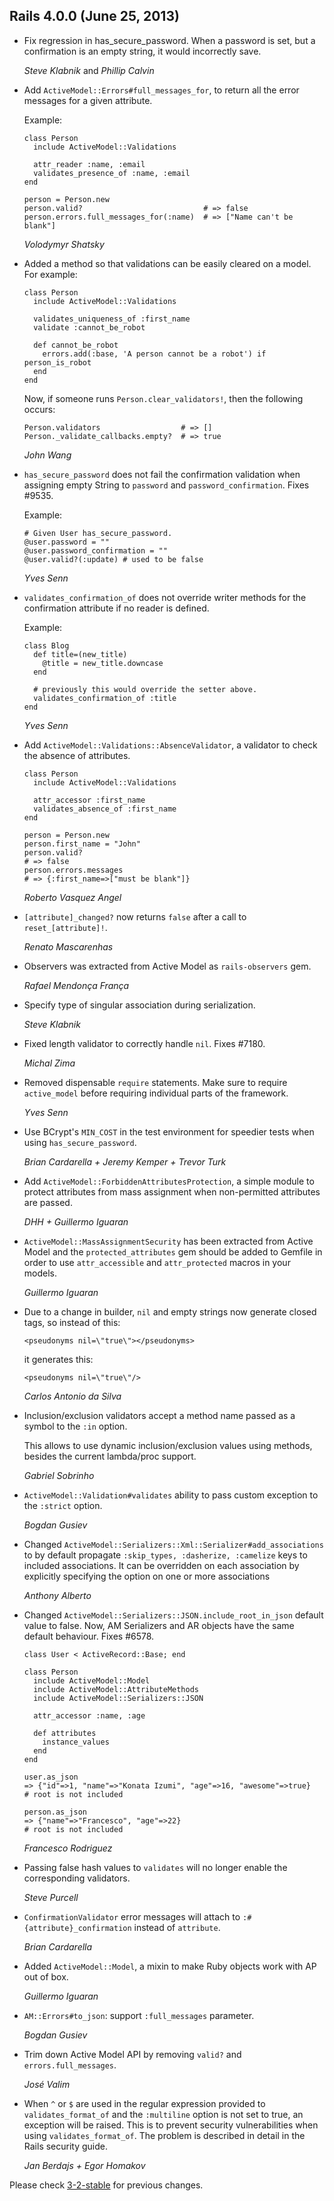 ## Rails 4.0.0 (June 25, 2013) ##

*   Fix regression in has_secure_password. When a password is set, but a
    confirmation is an empty string, it would incorrectly save.

    *Steve Klabnik* and *Phillip Calvin*

*   Add `ActiveModel::Errors#full_messages_for`, to return all the error messages
    for a given attribute.

    Example:

        class Person
          include ActiveModel::Validations

          attr_reader :name, :email
          validates_presence_of :name, :email
        end

        person = Person.new
        person.valid?                           # => false
        person.errors.full_messages_for(:name)  # => ["Name can't be blank"]

    *Volodymyr Shatsky*

*   Added a method so that validations can be easily cleared on a model.
    For example:

        class Person
          include ActiveModel::Validations

          validates_uniqueness_of :first_name
          validate :cannot_be_robot

          def cannot_be_robot
            errors.add(:base, 'A person cannot be a robot') if person_is_robot
          end
        end

    Now, if someone runs `Person.clear_validators!`, then the following occurs:

        Person.validators                  # => []
        Person._validate_callbacks.empty?  # => true

    *John Wang*

*   `has_secure_password` does not fail the confirmation validation
    when assigning empty String to `password` and `password_confirmation`.
    Fixes #9535.

    Example:

        # Given User has_secure_password.
        @user.password = ""
        @user.password_confirmation = ""
        @user.valid?(:update) # used to be false

    *Yves Senn*

*   `validates_confirmation_of` does not override writer methods for
    the confirmation attribute if no reader is defined.

    Example:

        class Blog
          def title=(new_title)
            @title = new_title.downcase
          end

          # previously this would override the setter above.
          validates_confirmation_of :title
        end

    *Yves Senn*

*   Add `ActiveModel::Validations::AbsenceValidator`, a validator to check the
    absence of attributes.

        class Person
          include ActiveModel::Validations

          attr_accessor :first_name
          validates_absence_of :first_name
        end

        person = Person.new
        person.first_name = "John"
        person.valid?
        # => false
        person.errors.messages
        # => {:first_name=>["must be blank"]}

    *Roberto Vasquez Angel*

*   `[attribute]_changed?` now returns `false` after a call to `reset_[attribute]!`.

    *Renato Mascarenhas*

*   Observers was extracted from Active Model as `rails-observers` gem.

    *Rafael Mendonça França*

*   Specify type of singular association during serialization.

    *Steve Klabnik*

*   Fixed length validator to correctly handle `nil`. Fixes #7180.

    *Michal Zima*

*   Removed dispensable `require` statements. Make sure to require `active_model` before requiring
    individual parts of the framework.

    *Yves Senn*

*   Use BCrypt's `MIN_COST` in the test environment for speedier tests when using `has_secure_password`.

    *Brian Cardarella + Jeremy Kemper + Trevor Turk*

*   Add `ActiveModel::ForbiddenAttributesProtection`, a simple module to
    protect attributes from mass assignment when non-permitted attributes are passed.

    *DHH + Guillermo Iguaran*

*   `ActiveModel::MassAssignmentSecurity` has been extracted from Active Model and the
    `protected_attributes` gem should be added to Gemfile in order to use
    `attr_accessible` and `attr_protected` macros in your models.

    *Guillermo Iguaran*

*   Due to a change in builder, `nil` and empty strings now generate
    closed tags, so instead of this:

        <pseudonyms nil=\"true\"></pseudonyms>

    it generates this:

        <pseudonyms nil=\"true\"/>

    *Carlos Antonio da Silva*

*   Inclusion/exclusion validators accept a method name passed as a symbol to the
    `:in` option.

    This allows to use dynamic inclusion/exclusion values using methods, besides
    the current lambda/proc support.

    *Gabriel Sobrinho*

*   `ActiveModel::Validation#validates` ability to pass custom exception to the
    `:strict` option.

    *Bogdan Gusiev*

*   Changed `ActiveModel::Serializers::Xml::Serializer#add_associations` to by default
    propagate `:skip_types, :dasherize, :camelize` keys to included associations.
    It can be overridden on each association by explicitly specifying the option on one
    or more associations

    *Anthony Alberto*

*   Changed `ActiveModel::Serializers::JSON.include_root_in_json` default value to false.
    Now, AM Serializers and AR objects have the same default behaviour. Fixes #6578.

        class User < ActiveRecord::Base; end

        class Person
          include ActiveModel::Model
          include ActiveModel::AttributeMethods
          include ActiveModel::Serializers::JSON

          attr_accessor :name, :age

          def attributes
            instance_values
          end
        end

        user.as_json
        => {"id"=>1, "name"=>"Konata Izumi", "age"=>16, "awesome"=>true}
        # root is not included

        person.as_json
        => {"name"=>"Francesco", "age"=>22}
        # root is not included

    *Francesco Rodriguez*

*   Passing false hash values to `validates` will no longer enable the corresponding validators.

    *Steve Purcell*

*   `ConfirmationValidator` error messages will attach to `:#{attribute}_confirmation` instead of `attribute`.

    *Brian Cardarella*

*   Added `ActiveModel::Model`, a mixin to make Ruby objects work with AP out of box.

    *Guillermo Iguaran*

*   `AM::Errors#to_json`: support `:full_messages` parameter.

    *Bogdan Gusiev*

*   Trim down Active Model API by removing `valid?` and `errors.full_messages`.

    *José Valim*

*   When `^` or `$` are used in the regular expression provided to `validates_format_of`
    and the `:multiline` option is not set to true, an exception will be raised. This is
    to prevent security vulnerabilities when using `validates_format_of`. The problem is
    described in detail in the Rails security guide.

    *Jan Berdajs + Egor Homakov*

Please check [3-2-stable](https://github.com/rails/rails/blob/3-2-stable/activemodel/CHANGELOG.md) for previous changes.
